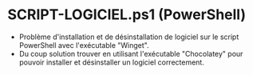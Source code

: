 # SCRIPT-LOGICIEL.ps1 (PowerShell)

- Problème d'installation et de désinstallation de logiciel sur le script PowerShell avec l'exécutable "Winget".
- Du coup solution trouver en utilisant l'exécutable "Chocolatey" pour pouvoir installer et désinstaller un logiciel correctement.
